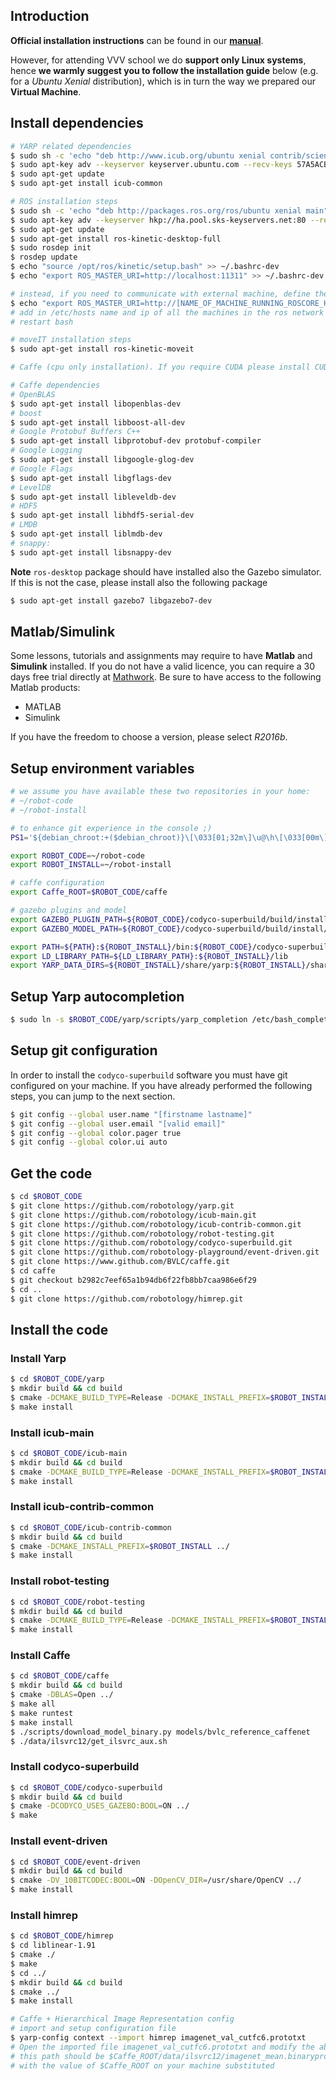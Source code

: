 ## Introduction

**Official installation instructions** can be found in our [**manual**](http://wiki.icub.org/wiki/ICub_Software_Installation).

However, for attending VVV school we do **support only Linux systems**, hence **we warmly suggest you to follow the installation guide** below (e.g. for a _Ubuntu Xenial_ distribution), which is in turn the way we prepared our **Virtual Machine**.

## Install dependencies
```sh
# YARP related dependencies
$ sudo sh -c 'echo "deb http://www.icub.org/ubuntu xenial contrib/science" > /etc/apt/sources.list.d/icub.list'
$ sudo apt-key adv --keyserver keyserver.ubuntu.com --recv-keys 57A5ACB6110576A6
$ sudo apt-get update
$ sudo apt-get install icub-common

# ROS installation steps
$ sudo sh -c 'echo "deb http://packages.ros.org/ros/ubuntu xenial main" > /etc/apt/sources.list.d/ros-latest.list'
$ sudo apt-key adv --keyserver hkp://ha.pool.sks-keyservers.net:80 --recv-key 421C365BD9FF1F717815A3895523BAEEB01FA116
$ sudo apt-get update
$ sudo apt-get install ros-kinetic-desktop-full
$ sudo rosdep init
$ rosdep update
$ echo "source /opt/ros/kinetic/setup.bash" >> ~/.bashrc-dev
$ echo "export ROS_MASTER_URI=http://localhost:11311" >> ~/.bashrc-dev

# instead, if you need to communicate with external machine, define the names:
$ echo "export ROS_MASTER_URI=http://[NAME_OF_MACHINE_RUNNING_ROSCORE_HERE]:11311" >> ~/.bashrc-dev
# add in /etc/hosts name and ip of all the machines in the ros network
# restart bash

# moveIT installation steps
$ sudo apt-get install ros-kinetic-moveit

# Caffe (cpu only installation). If you require CUDA please install CUDA 8.0 & cuDNN beforehand.

# Caffe dependencies
# OpenBLAS
$ sudo apt-get install libopenblas-dev
# boost
$ sudo apt-get install libboost-all-dev
# Google Protobuf Buffers C++
$ sudo apt-get install libprotobuf-dev protobuf-compiler
# Google Logging
$ sudo apt-get install libgoogle-glog-dev
# Google Flags
$ sudo apt-get install libgflags-dev
# LevelDB
$ sudo apt-get install libleveldb-dev
# HDF5
$ sudo apt-get install libhdf5-serial-dev
# LMDB
$ sudo apt-get install liblmdb-dev
# snappy:
$ sudo apt-get install libsnappy-dev
```

**Note** `ros-desktop` package should have installed also the Gazebo simulator. If this is not the case, please install also the following package
```sh
$ sudo apt-get install gazebo7 libgazebo7-dev
```

## Matlab/Simulink
Some lessons, tutorials and assignments may require to have **Matlab** and **Simulink** installed.
If you do not have a valid licence, you can require a 30 days free trial directly at [Mathwork](https://it.mathworks.com/programs/trials/trial_request.html?prodcode=SL). Be sure to have access to the following Matlab products:
 - MATLAB
 - Simulink
 
If you have the freedom to choose a version, please select *R2016b*.

## Setup environment variables
```sh
# we assume you have available these two repositories in your home:
# ~/robot-code
# ~/robot-install

# to enhance git experience in the console ;)
PS1='${debian_chroot:+($debian_chroot)}\[\033[01;32m\]\u@\h\[\033[00m\]:\[\033[01;34m\]\w\[\033[00m\]\[\033[00;32m\]$(__git_ps1'

export ROBOT_CODE=~/robot-code
export ROBOT_INSTALL=~/robot-install

# caffe configuration
export Caffe_ROOT=$ROBOT_CODE/caffe

# gazebo plugins and model
export GAZEBO_PLUGIN_PATH=${ROBOT_CODE}/codyco-superbuild/build/install/lib
export GAZEBO_MODEL_PATH=${ROBOT_CODE}/codyco-superbuild/build/install/share/gazebo/models

export PATH=${PATH}:${ROBOT_INSTALL}/bin:${ROBOT_CODE}/codyco-superbuild/build/install/bin
export LD_LIBRARY_PATH=${LD_LIBRARY_PATH}:${ROBOT_INSTALL}/lib
export YARP_DATA_DIRS=${ROBOT_INSTALL}/share/yarp:${ROBOT_INSTALL}/share/iCub:${ROBOT_INSTALL}/share/ICUBcontrib:${ROBOT_CODE}/codyco-superbuild/build/install/share/codyco
```

## Setup Yarp autocompletion
```sh
$ sudo ln -s $ROBOT_CODE/yarp/scripts/yarp_completion /etc/bash_completion.d/yarp_completion
```

## Setup git configuration
In order to install the `codyco-superbuild` software you must have git configured on your machine. If you have already performed the following steps, you can jump to the next section.
```sh
$ git config --global user.name "[firstname lastname]"
$ git config --global user.email "[valid email]"
$ git config --global color.pager true
$ git config --global color.ui auto
```

## Get the code
```sh
$ cd $ROBOT_CODE
$ git clone https://github.com/robotology/yarp.git
$ git clone https://github.com/robotology/icub-main.git
$ git clone https://github.com/robotology/icub-contrib-common.git
$ git clone https://github.com/robotology/robot-testing.git
$ git clone https://github.com/robotology/codyco-superbuild.git
$ git clone https://github.com/robotology-playground/event-driven.git
$ git clone https://www.github.com/BVLC/caffe.git
$ cd caffe
$ git checkout b2982c7eef65a1b94db6f22fb8bb7caa986e6f29
$ cd ..
$ git clone https://github.com/robotology/himrep.git
```

## Install the code

### Install Yarp
```sh
$ cd $ROBOT_CODE/yarp
$ mkdir build && cd build
$ cmake -DCMAKE_BUILD_TYPE=Release -DCMAKE_INSTALL_PREFIX=$ROBOT_INSTALL -DCREATE_GUIS=ON -DCREATE_LIB_MATH=ON ../
$ make install
```

### Install icub-main
```sh
$ cd $ROBOT_CODE/icub-main
$ mkdir build && cd build
$ cmake -DCMAKE_BUILD_TYPE=Release -DCMAKE_INSTALL_PREFIX=$ROBOT_INSTALL -DENABLE_icubmod_cartesiancontrollerserver=ON -DENABLE_icubmod_cartesiancontrollerclient=ON -DENABLE_icubmod_gazecontrollerclient=ON ../
$ make install
```

### Install icub-contrib-common
```sh
$ cd $ROBOT_CODE/icub-contrib-common
$ mkdir build && cd build
$ cmake -DCMAKE_INSTALL_PREFIX=$ROBOT_INSTALL ../
$ make install
```

### Install robot-testing
```sh
$ cd $ROBOT_CODE/robot-testing
$ mkdir build && cd build
$ cmake -DCMAKE_BUILD_TYPE=Release -DCMAKE_INSTALL_PREFIX=$ROBOT_INSTALL -DENABLE_MIDDLEWARE_PLUGINS=ON ../
$ make install
```

### Install Caffe
```sh
$ cd $ROBOT_CODE/caffe
$ mkdir build && cd build
$ cmake -DBLAS=Open ../
$ make all
$ make runtest
$ make install
$ ./scripts/download_model_binary.py models/bvlc_reference_caffenet
$ ./data/ilsvrc12/get_ilsvrc_aux.sh
```

### Install codyco-superbuild
```sh
$ cd $ROBOT_CODE/codyco-superbuild
$ mkdir build && cd build
$ cmake -DCODYCO_USES_GAZEBO:BOOL=ON ../
$ make
```

### Install event-driven
```sh
$ cd $ROBOT_CODE/event-driven
$ mkdir build && cd build
$ cmake -DV_10BITCODEC:BOOL=ON -DOpenCV_DIR=/usr/share/OpenCV ../
$ make install
```

### Install himrep
```sh
$ cd $ROBOT_CODE/himrep
$ cd liblinear-1.91
$ cmake ./
$ make
$ cd ../
$ mkdir build && cd build
$ cmake ../
$ make install

# Caffe + Hierarchical Image Representation config
# import and setup configuration file
$ yarp-config context --import himrep imagenet_val_cutfc6.prototxt
# Open the imported file imagenet_val_cutfc6.prototxt and modify the absolute path to the mean image
# this path should be $Caffe_ROOT/data/ilsvrc12/imagenet_mean.binaryproto 
# with the value of $Caffe_ROOT on your machine substituted
```
